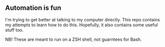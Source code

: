 ## Automation is fun

I'm trying to get better at talking to my computer directly. This repo contains my attempts to learn how to do this. Hopefully, it also contains some useful stuff too. 

NB! These are meant to run on a ZSH shell, not guarntees for Bash.

